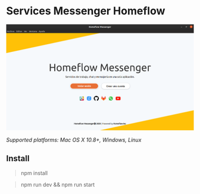 # Services Messenger Homeflow

![](resources/splash.png)

*Supported platforms: Mac OS X 10.8+, Windows, Linux*

## Install
> npm install 

>npm run dev && npm run start

